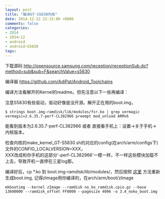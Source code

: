 ```yaml
---
layout: post
title: "编译GT-S5830内核"
date: 2014-12-22 22:15:00 +0800
comments: false
categories:
- 2014
- 2014~12
- android
- android~S5830
tags:
---
```


下载源码 http://opensource.samsung.com/reception/receptionSub.do?method=sub&sub=F&searchValue=s5830

编译器 https://github.com/AdiPat/Android_Toolchains

编译方法看解开的Kernel的readme。但先注意以下一些再编译：

注意S5830有些驱动，驱动好像是没开源。解开正在用的boot.img，
```
$ strings boot.img-ramdisk/lib/modules/fsr.ko | grep vermagic
vermagic=2.6.35.7-perf-CL382966 preempt mod_unload ARMv6
```
能看到版本为2.6.35.7-perf-CL382966 或者 直接看手机上：设置->关于手机->内核版本。

检查内核的make_kernel_GT-S5830.sh的对应的config(在arch/arm/configs下)文件的CONFIG_LOCALVERSION=XXX，  
XXX改成和你手机的这部分'-perf-CL382966'一模一样，不一样这些模块加载不上去，导致开机一直停在三星log那。


编译好后，cp *.ko 到 boot.img-ramdisk/lib/modules/，然后按照 [这里](/blog/2014/12/22/android-img/) 方法重新生成boot.img, 记得zImage用你编译的，在arch/arm/boot/zImage 

```
mkbootimg --kernel zImage --ramdisk no_ko_ramdisk.cpio.gz --base 13600000 --ramdisk_offset FF8000 --pagesize 4096 -o 3.4_noko_boot.img
```

